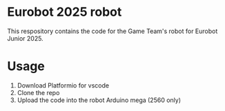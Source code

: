 # Eurobot 2025 robot
This respository contains the code for the Game Team's robot for Eurobot Junior 2025.
# Usage
1. Download Platformio for vscode
2. Clone the repo
3. Upload the code into the robot Arduino mega (2560 only)